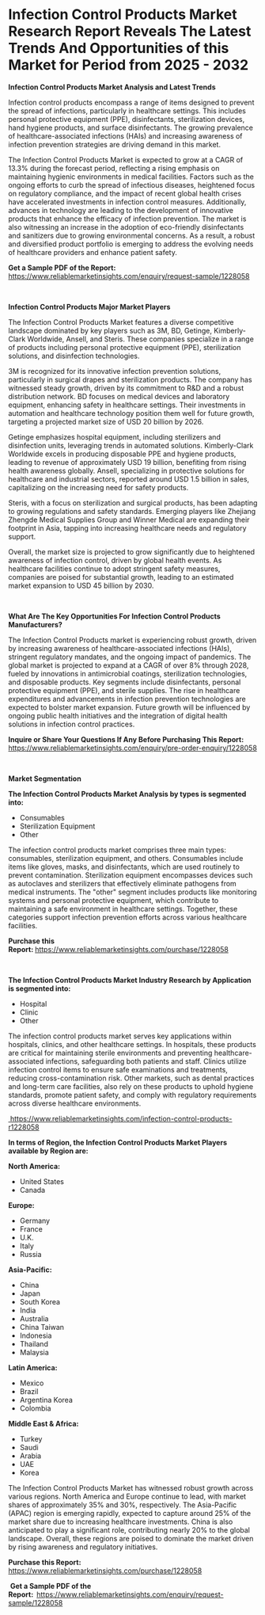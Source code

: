 <p><h1>Infection Control Products Market Research Report Reveals The Latest Trends And Opportunities of this Market for Period from 2025 - 2032</h1></p><p><strong>Infection Control Products Market Analysis and Latest Trends</strong></p>
<p><p>Infection control products encompass a range of items designed to prevent the spread of infections, particularly in healthcare settings. This includes personal protective equipment (PPE), disinfectants, sterilization devices, hand hygiene products, and surface disinfectants. The growing prevalence of healthcare-associated infections (HAIs) and increasing awareness of infection prevention strategies are driving demand in this market.</p><p>The Infection Control Products Market is expected to grow at a CAGR of 13.3% during the forecast period, reflecting a rising emphasis on maintaining hygienic environments in medical facilities. Factors such as the ongoing efforts to curb the spread of infectious diseases, heightened focus on regulatory compliance, and the impact of recent global health crises have accelerated investments in infection control measures. Additionally, advances in technology are leading to the development of innovative products that enhance the efficacy of infection prevention. The market is also witnessing an increase in the adoption of eco-friendly disinfectants and sanitizers due to growing environmental concerns. As a result, a robust and diversified product portfolio is emerging to address the evolving needs of healthcare providers and enhance patient safety.</p></p>
<p><strong>Get a Sample PDF of the Report:&nbsp;</strong> <a href="https://www.reliablemarketinsights.com/enquiry/request-sample/1228058?utm_campaign=3571&utm_medium=2&utm_source=Github&utm_content=ia&utm_term=13042025&utm_id=infection-control-products">https://www.reliablemarketinsights.com/enquiry/request-sample/1228058</a></p>
<p>&nbsp;</p>
<p><strong>Infection Control Products Major Market Players</strong></p>
<p><p>The Infection Control Products Market features a diverse competitive landscape dominated by key players such as 3M, BD, Getinge, Kimberly-Clark Worldwide, Ansell, and Steris. These companies specialize in a range of products including personal protective equipment (PPE), sterilization solutions, and disinfection technologies.</p><p>3M is recognized for its innovative infection prevention solutions, particularly in surgical drapes and sterilization products. The company has witnessed steady growth, driven by its commitment to R&D and a robust distribution network. BD focuses on medical devices and laboratory equipment, enhancing safety in healthcare settings. Their investments in automation and healthcare technology position them well for future growth, targeting a projected market size of USD 20 billion by 2026.</p><p>Getinge emphasizes hospital equipment, including sterilizers and disinfection units, leveraging trends in automated solutions. Kimberly-Clark Worldwide excels in producing disposable PPE and hygiene products, leading to revenue of approximately USD 19 billion, benefiting from rising health awareness globally. Ansell, specializing in protective solutions for healthcare and industrial sectors, reported around USD 1.5 billion in sales, capitalizing on the increasing need for safety products.</p><p>Steris, with a focus on sterilization and surgical products, has been adapting to growing regulations and safety standards. Emerging players like Zhejiang Zhengde Medical Supplies Group and Winner Medical are expanding their footprint in Asia, tapping into increasing healthcare needs and regulatory support.</p><p>Overall, the market size is projected to grow significantly due to heightened awareness of infection control, driven by global health events. As healthcare facilities continue to adopt stringent safety measures, companies are poised for substantial growth, leading to an estimated market expansion to USD 45 billion by 2030.</p></p>
<p>&nbsp;</p>
<p><strong>What Are The Key Opportunities For Infection Control Products Manufacturers?</strong></p>
<p><p>The Infection Control Products market is experiencing robust growth, driven by increasing awareness of healthcare-associated infections (HAIs), stringent regulatory mandates, and the ongoing impact of pandemics. The global market is projected to expand at a CAGR of over 8% through 2028, fueled by innovations in antimicrobial coatings, sterilization technologies, and disposable products. Key segments include disinfectants, personal protective equipment (PPE), and sterile supplies. The rise in healthcare expenditures and advancements in infection prevention technologies are expected to bolster market expansion. Future growth will be influenced by ongoing public health initiatives and the integration of digital health solutions in infection control practices.</p></p>
<p><strong>Inquire or Share Your Questions If Any Before Purchasing This Report:</strong> <a href="https://www.reliablemarketinsights.com/enquiry/pre-order-enquiry/1228058?utm_campaign=3571&utm_medium=2&utm_source=Github&utm_content=ia&utm_term=13042025&utm_id=infection-control-products">https://www.reliablemarketinsights.com/enquiry/pre-order-enquiry/1228058</a></p>
<p>&nbsp;</p>
<p><strong>Market Segmentation</strong></p>
<p><strong>The Infection Control Products Market Analysis by types is segmented into:</strong></p>
<p><ul><li>Consumables</li><li>Sterilization Equipment</li><li>Other</li></ul></p>
<p><p>The infection control products market comprises three main types: consumables, sterilization equipment, and others. Consumables include items like gloves, masks, and disinfectants, which are used routinely to prevent contamination. Sterilization equipment encompasses devices such as autoclaves and sterilizers that effectively eliminate pathogens from medical instruments. The "other" segment includes products like monitoring systems and personal protective equipment, which contribute to maintaining a safe environment in healthcare settings. Together, these categories support infection prevention efforts across various healthcare facilities.</p></p>
<p><strong>Purchase this Report:&nbsp;</strong><a href="https://www.reliablemarketinsights.com/purchase/1228058?utm_campaign=3571&utm_medium=2&utm_source=Github&utm_content=ia&utm_term=13042025&utm_id=infection-control-products">https://www.reliablemarketinsights.com/purchase/1228058</a></p>
<p>&nbsp;</p>
<p><strong>The Infection Control Products Market Industry Research by Application is segmented into:</strong></p>
<p><ul><li>Hospital</li><li>Clinic</li><li>Other</li></ul></p>
<p><p>The infection control products market serves key applications within hospitals, clinics, and other healthcare settings. In hospitals, these products are critical for maintaining sterile environments and preventing healthcare-associated infections, safeguarding both patients and staff. Clinics utilize infection control items to ensure safe examinations and treatments, reducing cross-contamination risk. Other markets, such as dental practices and long-term care facilities, also rely on these products to uphold hygiene standards, promote patient safety, and comply with regulatory requirements across diverse healthcare environments.</p></p>
<p><a href="https://www.reliablemarketinsights.com/infection-control-products-r1228058?utm_campaign=3571&utm_medium=2&utm_source=Github&utm_content=ia&utm_term=13042025&utm_id=infection-control-products">&nbsp;https://www.reliablemarketinsights.com/infection-control-products-r1228058</a></p>
<p><strong>In terms of Region, the Infection Control Products Market Players available by Region are:</strong></p>
<p>
    <p> <strong> North America: </strong>
        <ul>
            <li>United States</li>
            <li>Canada</li>
        </ul>
        </p> 
    <p> <strong> Europe: </strong>
        <ul>
            <li>Germany</li>
            <li>France</li>
            <li>U.K.</li>
            <li>Italy</li>
            <li>Russia</li>
        </ul>
        </p> 
    <p> <strong> Asia-Pacific: </strong>
        <ul>
            <li>China</li>
            <li>Japan</li>
            <li>South Korea</li>
            <li>India</li>
            <li>Australia</li>
            <li>China Taiwan</li>
            <li>Indonesia</li>
            <li>Thailand</li>
            <li>Malaysia</li>
        </ul>
        </p> 
    <p> <strong> Latin America: </strong>
        <ul>
            <li>Mexico</li>
            <li>Brazil</li>
            <li>Argentina Korea</li>
            <li>Colombia</li>
        </ul>
        </p> 
    <p> <strong> Middle East & Africa: </strong>
        <ul>
            <li>Turkey</li>
            <li>Saudi</li>
            <li>Arabia</li>
            <li>UAE</li>
            <li>Korea</li>
        </ul>
    </p>
    </p>
<p><p>The Infection Control Products Market has witnessed robust growth across various regions. North America and Europe continue to lead, with market shares of approximately 35% and 30%, respectively. The Asia-Pacific (APAC) region is emerging rapidly, expected to capture around 25% of the market share due to increasing healthcare investments. China is also anticipated to play a significant role, contributing nearly 20% to the global landscape. Overall, these regions are poised to dominate the market driven by rising awareness and regulatory initiatives.</p></p>
<p><strong>Purchase this Report: </strong><a href="https://www.reliablemarketinsights.com/purchase/1228058?utm_campaign=3571&utm_medium=2&utm_source=Github&utm_content=ia&utm_term=13042025&utm_id=infection-control-products">https://www.reliablemarketinsights.com/purchase/1228058</a></p>
<p>&nbsp;<strong>Get a Sample PDF of the Report:&nbsp;&nbsp;</strong><a href="https://www.reliablemarketinsights.com/enquiry/request-sample/1228058?utm_campaign=3571&utm_medium=2&utm_source=Github&utm_content=ia&utm_term=13042025&utm_id=infection-control-products">https://www.reliablemarketinsights.com/enquiry/request-sample/1228058</a></p>
<p><strong></strong></p>
<p><p></p><p></p><p></p></p>